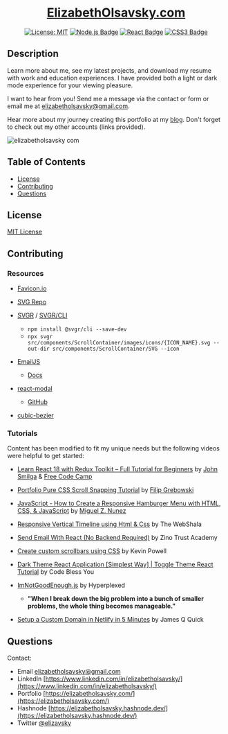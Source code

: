 <div align="center">
  
  # [ElizabethOlsavsky.com](https://elizabetholsavsky.com/)
    
  <a href="">[![License: MIT](https://img.shields.io/badge/License-MIT-yellow.svg)](https://opensource.org/licenses/MIT)</a>
  <a href="">[![Node.js Badge](https://img.shields.io/badge/Node.js-393?logo=nodedotjs&logoColor=fff&style=flat)](https://nodejs.org/en)</a>
  <a href=""> [![React Badge](https://img.shields.io/badge/React-61DAFB?logo=react&logoColor=000&style=flat)](https://react.dev/)</a>
  <a href=""> ![CSS3 Badge](https://img.shields.io/badge/CSS3-1572B6?logo=css3&logoColor=fff&style=flat)</a>
  
</div>

## Description

Learn more about me, see my latest projects, and download my resume with work and education experiences. I have provided both a light or dark mode experience for your viewing pleasure.  

I want to hear from you! Send me a message via the contact or form or email me at elizabetholsavsky@gmail.com. 

Hear more about my journey creating this portfolio at my [blog](https://elizabetholsavsky.hashnode.dev/hello-world). Don't forget to check out my other accounts (links provided). 

![elizabetholsavsky com](https://github.com/elizabetholsavsky/portfolio/assets/116515976/3795d8a7-9680-4b1a-a150-24df32630091)

## Table of Contents

* [License](#license)
* [Contributing](#contributing)
* [Questions](#questions)

## License

[MIT License](https://opensource.org/licenses/MIT)


## Contributing

  ### Resources
  
  * [Favicon.io](https://favicon.io/favicon-generator/)

  * [SVG Repo](https://www.svgrepo.com/)

  * [SVGR](https://react-svgr.com/) / [SVGR/CLI](https://www.npmjs.com/package/@svgr/cli)
     * `npm install @svgr/cli --save-dev`
     * `npx svgr src/components/ScrollContainer/images/icons/{ICON_NAME}.svg --out-dir src/components/ScrollContainer/SVG --icon`

  * [EmailJS](https://www.emailjs.com/)
     * [Docs](https://www.emailjs.com/docs/examples/reactjs/)
   
  * [react-modal](https://www.npmjs.com/package/react-modal)
     * [GitHub](https://github.com/reactjs/react-modal)

  * [cubic-bezier](https://cubic-bezier.com/#.17,.67,.83,.67)

  ### Tutorials

  Content has been modified to fit my unique needs but the following videos were helpful to get started:

  * [Learn React 18 with Redux Toolkit – Full Tutorial for Beginners](https://www.youtube.com/watch?v=2-crBg6wpp0&t=1) by [John Smilga](https://github.com/john-smilga) & [Free Code Camp](https://github.com/freeCodeCamp)

  * [Portfolio Pure CSS Scroll Snapping Tutorial](https://www.youtube.com/watch?v=pNPkVQD7vlM&t=1s) by [Filip Grebowski](https://github.com/FilipGrebowski)

  * [JavaScript - How to Create a Responsive Hamburger Menu with HTML, CSS, & JavaScript](https://www.youtube.com/watch?v=flItyHiDm7E) by [Miguel Z. Nunez](https://github.com/miguelznunez)

  * [Responsive Vertical Timeline using Html & Css](https://www.youtube.com/watch?v=L9W33EuGjoY&t=19s) by The WebShala

  * [Send Email With React (No Backend Required)](https://www.youtube.com/watch?v=I4DKr1JLC50&list=PLIrAIaNuo8lXzzsrlwwc3iLtqIXGH-CdU&index=18) by Zino Trust Academy

  * [Create custom scrollbars using CSS](https://www.youtube.com/watch?v=lvKK2fs6h4I&list=PLIrAIaNuo8lXzzsrlwwc3iLtqIXGH-CdU&index=4&t=488s) by Kevin Powell

  * [Dark Theme React Application [Simplest Way] | Toggle Theme React Tutorial](https://www.youtube.com/watch?v=Uz35Qiia84g&t=162s) by Code Bless You

  * [ImNotGoodEnough.js](https://www.youtube.com/watch?v=6TYkDy54q4E&list=PLIrAIaNuo8lXzzsrlwwc3iLtqIXGH-CdU&index=1) by Hyperplexed
    * **"When I break down the big problem into a bunch of smaller problems, the whole thing becomes manageable."**

  * [Setup a Custom Domain in Netlify in 5 Minutes](https://www.youtube.com/watch?v=bY7Tkh9Vz8I) by James Q Quick

## Questions

Contact:
* Email elizabetholsavsky@gmail.com
* LinkedIn [https://www.linkedin.com/in/elizabetholsavsky/](https://www.linkedin.com/in/elizabetholsavsky/)
* Portfolio [https://elizabetholsavsky.com/](https://elizabetholsavsky.com/)
* Hashnode [https://elizabetholsavsky.hashnode.dev/](https://elizabetholsavsky.hashnode.dev/)
* Twitter [@elizavsky](https://twitter.com/home)

